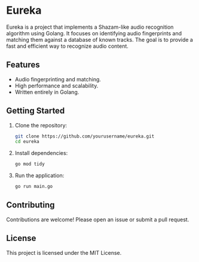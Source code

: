 # Eureka
Eureka is a project that implements a Shazam-like audio recognition algorithm using Golang. It focuses on identifying audio fingerprints and matching them against a database of known tracks. The goal is to provide a fast and efficient way to recognize audio content.

## Features
- Audio fingerprinting and matching.
- High performance and scalability.
- Written entirely in Golang.

## Getting Started
1. Clone the repository:
    ```bash
    git clone https://github.com/yourusername/eureka.git
    cd eureka
    ```
2. Install dependencies:
    ```bash
    go mod tidy
    ```
3. Run the application:
    ```bash
    go run main.go
    ```

## Contributing
Contributions are welcome! Please open an issue or submit a pull request.

## License
This project is licensed under the MIT License.